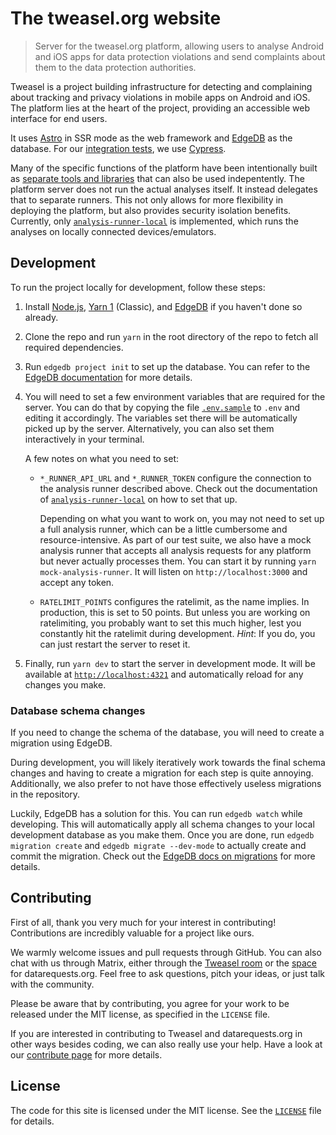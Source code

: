 # The tweasel.org website

> Server for the tweasel.org platform, allowing users to analyse Android and iOS apps for data protection violations and send complaints about them to the data protection authorities.

Tweasel is a project building infrastructure for detecting and complaining about tracking and privacy violations in mobile apps on Android and iOS. The platform lies at the heart of the project, providing an accessible web interface for end users.

It uses [Astro](https://astro.build/) in SSR mode as the web framework and [EdgeDB](https://www.edgedb.com/) as the database. For our [integration tests](/cypress/README.md), we use [Cypress](https://www.cypress.io/).

Many of the specific functions of the platform have been intentionally built as [separate tools and libraries](https://docs.tweasel.org/) that can also be used indepentently. The platform server does not run the actual analyses itself. It instead delegates that to separate runners. This not only allows for more flexibility in deploying the platform, but also provides security isolation benefits. Currently, only [`analysis-runner-local`](https://github.com/tweaselORG/analysis-runner-local) is implemented, which runs the analyses on locally connected devices/emulators.

## Development

To run the project locally for development, follow these steps:

1. Install [Node.js](https://nodejs.org/en/download), [Yarn 1](https://classic.yarnpkg.com/en/docs/install) (Classic), and [EdgeDB](https://docs.edgedb.com/get-started/quickstart#installation) if you haven't done so already.
2. Clone the repo and run `yarn` in the root directory of the repo to fetch all required dependencies.
3. Run `edgedb project init` to set up the database. You can refer to the [EdgeDB documentation](https://docs.edgedb.com/get-started/quickstart#initialize-a-project) for more details.
4. You will need to set a few environment variables that are required for the server. You can do that by copying the file [`.env.sample`](/.env.sample) to `.env` and editing it accordingly. The variables set there will be automatically picked up by the server. Alternatively, you can also set them interactively in your terminal.

   A few notes on what you need to set:

   * `*_RUNNER_API_URL` and `*_RUNNER_TOKEN` configure the connection to the analysis runner described above. Check out the documentation of [`analysis-runner-local`](https://github.com/tweaselORG/analysis-runner-local) on how to set that up.
   
     Depending on what you want to work on, you may not need to set up a full analysis runner, which can be a little cumbersome and resource-intensive. As part of our test suite, we also have a mock analysis runner that accepts all analysis requests for any platform but never actually processes them. You can start it by running `yarn mock-analysis-runner`. It will listen on `http://localhost:3000` and accept any token.
   * `RATELIMIT_POINTS` configures the ratelimit, as the name implies. In production, this is set to 50 points. But unless you are working on ratelimiting, you probably want to set this much higher, lest you constantly hit the ratelimit during development. *Hint*: If you do, you can just restart the server to reset it.
5. Finally, run `yarn dev` to start the server in development mode. It will be available at [`http://localhost:4321`](http://localhost:4321) and automatically reload for any changes you make.

### Database schema changes

If you need to change the schema of the database, you will need to create a migration using EdgeDB.

During development, you will likely iteratively work towards the final schema changes and having to create a migration for each step is quite annoying. Additionally, we also prefer to not have those effectively useless migrations in the repository.

Luckily, EdgeDB has a solution for this. You can run `edgedb watch` while developing. This will automatically apply all schema changes to your local development database as you make them. Once you are done, run `edgedb migration create` and `edgedb migrate --dev-mode` to actually create and commit the migration. Check out the [EdgeDB docs on migrations](https://docs.edgedb.com/get-started/migrations) for more details.

## Contributing

First of all, thank you very much for your interest in contributing! Contributions are incredibly valuable for a project like ours.

We warmly welcome issues and pull requests through GitHub. You can also chat with us through Matrix, either through the [Tweasel room](https://matrix.to/#/#dade-tweasel:matrix.altpeter.me) or the [space](https://matrix.to/#/#datenanfragen:matrix.altpeter.me) for datarequests.org. Feel free to ask questions, pitch your ideas, or just talk with the community.

Please be aware that by contributing, you agree for your work to be released under the MIT license, as specified in the `LICENSE` file.

If you are interested in contributing to Tweasel and datarequests.org in other ways besides coding, we can also really use your help. Have a look at our [contribute page](https://www.datarequests.org/contribute) for more details.

## License

The code for this site is licensed under the MIT license. See the [`LICENSE`](LICENSE) file for details.
